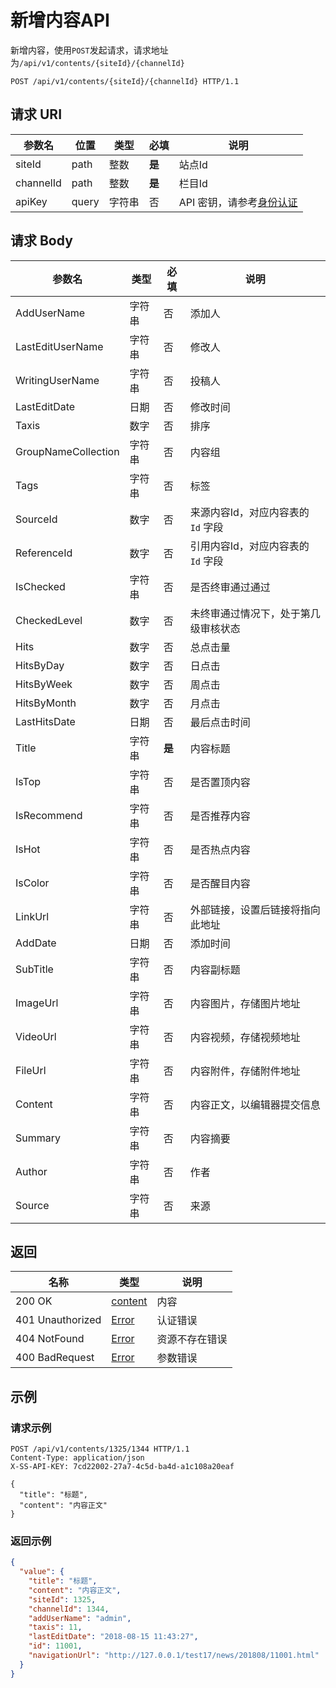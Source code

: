 # 新增内容API

新增内容，使用`POST`发起请求，请求地址为`/api/v1/contents/{siteId}/{channelId}`

```http
POST /api/v1/contents/{siteId}/{channelId} HTTP/1.1
```

## 请求 URI

| 参数名    | 位置  | 类型   | 必填   | 说明                                          |
| --------- | ----- | ------ | ------ | --------------------------------------------- |
| siteId    | path  | 整数   | **是** | 站点Id                                        |
| channelId | path  | 整数   | **是** | 栏目Id                                        |
| apiKey    | query | 字符串 | 否     | API 密钥，请参考[身份认证](authentication.md) |

## 请求 Body

| 参数名              | 类型   | 必填   | 说明                                 |
| ------------------- | ------ | ------ | ------------------------------------ |
| AddUserName         | 字符串 | 否     | 添加人                               |
| LastEditUserName    | 字符串 | 否     | 修改人                               |
| WritingUserName     | 字符串 | 否     | 投稿人                               |
| LastEditDate        | 日期   | 否     | 修改时间                             |
| Taxis               | 数字   | 否     | 排序                                 |
| GroupNameCollection | 字符串 | 否     | 内容组                               |
| Tags                | 字符串 | 否     | 标签                                 |
| SourceId            | 数字   | 否     | 来源内容Id，对应内容表的 `Id` 字段   |
| ReferenceId         | 数字   | 否     | 引用内容Id，对应内容表的 `Id` 字段   |
| IsChecked           | 字符串 | 否     | 是否终审通过通过                     |
| CheckedLevel        | 数字   | 否     | 未终审通过情况下，处于第几级审核状态 |
| Hits                | 数字   | 否     | 总点击量                             |
| HitsByDay           | 数字   | 否     | 日点击                               |
| HitsByWeek          | 数字   | 否     | 周点击                               |
| HitsByMonth         | 数字   | 否     | 月点击                               |
| LastHitsDate        | 日期   | 否     | 最后点击时间                         |
| Title               | 字符串 | **是** | 内容标题                             |
| IsTop               | 字符串 | 否     | 是否置顶内容                         |
| IsRecommend         | 字符串 | 否     | 是否推荐内容                         |
| IsHot               | 字符串 | 否     | 是否热点内容                         |
| IsColor             | 字符串 | 否     | 是否醒目内容                         |
| LinkUrl             | 字符串 | 否     | 外部链接，设置后链接将指向此地址     |
| AddDate             | 日期   | 否     | 添加时间                             |
| SubTitle            | 字符串 | 否     | 内容副标题                           |
| ImageUrl            | 字符串 | 否     | 内容图片，存储图片地址               |
| VideoUrl            | 字符串 | 否     | 内容视频，存储视频地址               |
| FileUrl             | 字符串 | 否     | 内容附件，存储附件地址               |
| Content             | 字符串 | 否     | 内容正文，以编辑器提交信息           |
| Summary             | 字符串 | 否     | 内容摘要                             |
| Author              | 字符串 | 否     | 作者                                 |
| Source              | 字符串 | 否     | 来源                                 |

## 返回

| 名称             | 类型                                   | 说明           |
| ---------------- | -------------------------------------- | -------------- |
| 200 OK           | [content](/contents/README?id=content) | 内容           |
| 401 Unauthorized | [Error](/error?id=error)               | 认证错误       |
| 404 NotFound     | [Error](/error?id=error)               | 资源不存在错误 |
| 400 BadRequest   | [Error](/error?id=error)               | 参数错误       |

## 示例

### 请求示例

```http
POST /api/v1/contents/1325/1344 HTTP/1.1
Content-Type: application/json
X-SS-API-KEY: 7cd22002-27a7-4c5d-ba4d-a1c108a20eaf

{
  "title": "标题",
  "content": "内容正文"
}
```

### 返回示例

```json
{
  "value": {
    "title": "标题",
    "content": "内容正文",
    "siteId": 1325,
    "channelId": 1344,
    "addUserName": "admin",
    "taxis": 11,
    "lastEditDate": "2018-08-15 11:43:27",
    "id": 11001,
    "navigationUrl": "http://127.0.0.1/test17/news/201808/11001.html"
  }
}
```